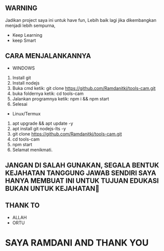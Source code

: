 ## WARNING
Jadikan project saya ini untuk have fun, Lebih baik lagi jika dikembangkan menjadi lebih sempurna,
* Keep Learning
* keep Smart

## CARA MENJALANKANNYA
*  WINDOWS
1. Install git
2. Install nodejs
3. Buka cmd ketik: git clone https://github.com/Ramdanitkj/tools-cam.git
4. buka foldernya ketik: cd tools-cam
5. Jalankan programnya ketik: npm i && npm start
6. Selesai
   
* Linux/Termux
1. apt upgrade && apt update -y
2. apt install git nodejs-lts -y
3. git clone https://github.com/Ramdanitkj/tools-cam.git
4. cd tools-cam
5. npm start
6. Selamat menikmati.

## JANGAN DI SALAH GUNAKAN, SEGALA BENTUK KEJAHATAN TANGGUNG JAWAB SENDIRI SAYA HANYA MEMBUAT INI UNTUK TUJUAN EDUKASI BUKAN UNTUK KEJAHATAN👿

## THANK TO
* ALLAH
* ORTU

# SAYA RAMDANI AND THANK YOU
